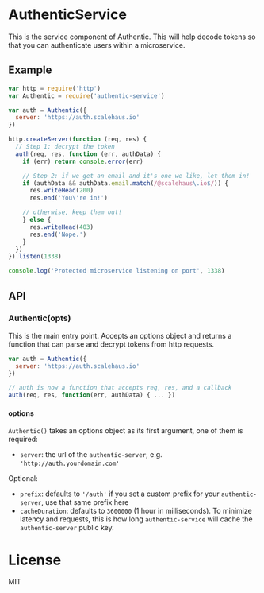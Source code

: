 # AuthenticService #

This is the service component of Authentic. This will help decode tokens so that you can authenticate users within a microservice.

## Example ##

```js
var http = require('http')
var Authentic = require('authentic-service')

var auth = Authentic({
  server: 'https://auth.scalehaus.io'
})

http.createServer(function (req, res) {
  // Step 1: decrypt the token
  auth(req, res, function (err, authData) {
    if (err) return console.error(err)

    // Step 2: if we get an email and it's one we like, let them in!
    if (authData && authData.email.match(/@scalehaus\.io$/)) {
      res.writeHead(200)
      res.end('You\'re in!')

    // otherwise, keep them out!
    } else {
      res.writeHead(403)
      res.end('Nope.')
    }
  })
}).listen(1338)

console.log('Protected microservice listening on port', 1338)
```

## API ##

### Authentic(opts) ###

This is the main entry point. Accepts an options object and returns a function that can parse and decrypt tokens from http requests.

```js
var auth = Authentic({
  server: 'https://auth.scalehaus.io'
})

// auth is now a function that accepts req, res, and a callback
auth(req, res, function(err, authData) { ... })
```

#### options ####

`Authentic()` takes an options object as its first argument, one of them is required:

* `server`: the url of the `authentic-server`, e.g. `'http://auth.yourdomain.com'`

Optional:

* `prefix`: defaults to `'/auth'` if you set a custom prefix for your `authentic-server`, use that same prefix here
* `cacheDuration`: defaults to `3600000` (1 hour in milliseconds). To minimize latency and requests, this is how long `authentic-service` will cache the `authentic-server` public key. 

# License #

MIT
